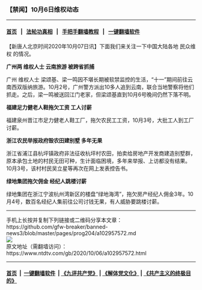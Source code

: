 ### 【禁闻】10月6日维权动态
------------------------

#### [首页](https://github.com/gfw-breaker/banned-news3/blob/master/README.md) &nbsp;&nbsp;|&nbsp;&nbsp; [法轮功真相](https://github.com/begood0513/basic/blob/master/README.md)  &nbsp;&nbsp;|&nbsp;&nbsp; [手把手翻墙教程](https://github.com/gfw-breaker/guides/wiki)  &nbsp;&nbsp;|&nbsp;&nbsp; [一键翻墙软件](https://github.com/gfw-breaker/nogfw/blob/master/README.md)  



<div><div class="post_content" itemprop="articleBody">
 <p>
  【新唐人北京时间2020年10月07日讯】下面我们来关注一下中国大陆各地
  <ok href="https://www.ntdtv.com/gb/民众维权.htm">
   民众维权
  </ok>
  的情况。
 </p>
 <p>
  <strong>
   广州两
   <ok href="https://www.ntdtv.com/gb/维权人士.htm">
    维权人士
   </ok>
   云南旅游 被跨省抓捕
  </strong>
 </p>
 <p>
  广州
  <ok href="https://www.ntdtv.com/gb/维权人士.htm">
   维权人士
  </ok>
  梁颂基、梁一鸣因不堪长期被软禁监控的生活，“十一”期间前往云南西双版纳旅游。10月2号，广州警方派出10多人追到云南，联合当地警察将他们抓走。之后，梁一鸣被送回江门老家，但梁颂基直到10月6号晚间仍然下落不明。
 </p>
 <p>
  <strong>
   福建足力健老人鞋拖欠工资
   <ok href="https://www.ntdtv.com/gb/工人讨薪.htm">
    工人讨薪
   </ok>
  </strong>
 </p>
 <p>
  福建泉州晋江市足力健老人鞋工厂，拖欠农民工工资，10月3号，大批工人到工厂讨薪。
 </p>
 <p>
  <strong>
   浙江农民举报政府毁农田建别墅 多年无果
  </strong>
 </p>
 <p>
  浙江省浦江县杭坪镇政府非法征收杭坪村农田，拍卖给房地产开发商建造别墅群，原本承包土地的村民无田可种，生计面临困境，多年来举报、上访都没有结果。10月3号，该村村民吴立星等再次在网上发表控告书。
 </p>
 <p>
  <strong>
   绿地集团拖欠佣金 经纪人跳楼讨薪
  </strong>
 </p>
 <p>
  绿地集团在浙江宁波杭州湾新区的楼盘“绿地海湾”，拖欠房产经纪人佣金3年。10月4号，数百名经纪人集前往公司讨钱无果，有人威胁要跳楼讨薪。
 </p>
 <div class="single_ad">
 </div>
</div>
</div>
<hr/>
手机上长按并复制下列链接或二维码分享本文章：<br/>
https://github.com/gfw-breaker/banned-news3/blob/master/pages/prog204/a102957572.md <br/>
<a href='https://github.com/gfw-breaker/banned-news3/blob/master/pages/prog204/a102957572.md'><img src='https://github.com/gfw-breaker/banned-news3/blob/master/pages/prog204/a102957572.md.png'/></a> <br/>
原文地址（需翻墙访问）：https://www.ntdtv.com/gb/2020/10/06/a102957572.html


------------------------
#### [首页](https://github.com/gfw-breaker/banned-news3/blob/master/README.md) &nbsp;|&nbsp; [一键翻墙软件](https://github.com/gfw-breaker/nogfw/blob/master/README.md) &nbsp;| [《九评共产党》](https://github.com/gfw-breaker/9ping.md/blob/master/README.md#九评之一评共产党是什么) | [《解体党文化》](https://github.com/gfw-breaker/jtdwh.md/blob/master/README.md) | [《共产主义的终极目的》](https://github.com/gfw-breaker/gczydzjmd.md/blob/master/README.md)


<img src='http://gfw-breaker.win/banned-news3/pages/prog204/a102957572.md' width='0px' height='0px'/>